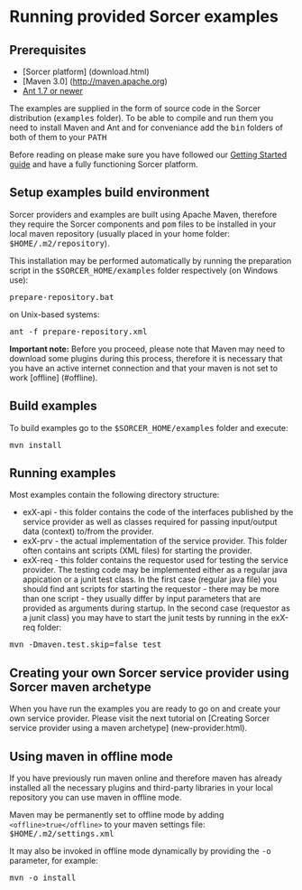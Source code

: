 # Running provided Sorcer examples
## Prerequisites
- [Sorcer platform] (download.html)
- [Maven 3.0] (http://maven.apache.org)
- [Ant 1.7 or newer](http://ant.apache.org)

The examples are supplied in the form of source code in the Sorcer distribution (<tt>examples</tt> folder). To be able to compile and run them you need to install Maven and Ant and for conveniance add the <tt>bin</tt> folders of both of them to your <tt>PATH</tt>

Before reading on please make sure you have followed our [Getting Started guide](getting-started.html) and have a fully functioning Sorcer platform.



## Setup examples build environment
Sorcer providers and examples are built using Apache Maven, therefore they require the Sorcer components and <tt>pom</tt> files to be installed in your local maven repository (usually placed in your home folder: <tt>$HOME/.m2/repository</tt>).

This installation may be performed automatically by running the preparation script in the <tt>$SORCER_HOME/examples</tt> folder respectively
(on Windows use):
<pre>prepare-repository.bat</pre>
on Unix-based systems:
<pre>ant -f prepare-repository.xml</pre>

__Important note:__
Before you proceed, please note that Maven may need to download some plugins during this process, therefore it is necessary that you have an active internet connection and that your maven is not set to work [offline] (#offline).



## Build examples 
To build examples go to the <tt>$SORCER_HOME/examples</tt> folder and execute:
<pre>mvn install</pre>



## Running examples
Most examples contain the following directory structure:
- exX-api - this folder contains the code of the interfaces published by the service provider as well as classes required for passing input/output data (context) to/from the provider.
- exX-prv - the actual implementation of the service provider. This folder often contains ant scripts (XML files) for starting the provider.
- exX-req - this folder contains the requestor used for testing the service provider. The testing code may be implemented either as a regular java appication or a junit test class. 
In the first case (regular java file) you should find ant scripts for starting the requestor - there may be more than one script - they usually differ by input parameters that are provided as arguments during startup. 
In the second case (requestor as a junit class) you may have to start the junit tests by running in the exX-req folder:
<pre>mvn -Dmaven.test.skip=false test</pre>



## Creating your own Sorcer service provider using Sorcer maven archetype

When you have run the examples you are ready to go on and create your own service provider. Please visit the next tutorial on [Creating Sorcer service provider using a maven archetype] (new-provider.html).



## Using maven in offline mode

<a id="offline"></a>If you have previously run maven online and therefore maven has already installed all the necessary plugins and third-party libraries in your local repository you can use maven in offline mode.

Maven may be permanently set to offline mode by adding `<offline>true</offline>` to your maven settings file: <tt>$HOME/.m2/settings.xml</tt>

It may also be invoked in offline mode dynamically by providing the <tt>-o</tt> parameter, for example:
<pre>mvn -o install</pre>
